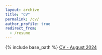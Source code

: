```yaml
---
layout: archive
title: "CV"
permalink: /cv/
author_profile: true
redirect_from:
  - /resume
---
```


{% include base_path %}
[CV - August 2024](https://gabriella-fleischman.github.io/files/CV_Gabriella_Fleischman_092024.pdf)